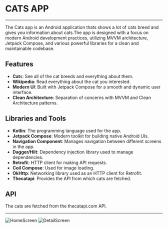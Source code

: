 # CATS APP
---------------------
The Cats app is an Android application thats shows a lot of cats breed and gives you information about cats.The app is designed with a focus on modern Android development practices, utilizing MVVM architecture, Jetpack Compose, and various powerful libraries for a clean and maintainable codebase.

**Features**
---------------------
- **Cat**s: See all of the cat breeds and everything about them.
- **Wikipedia**: Read everything about the cat you interested.
- **Modern UI**: Built with Jetpack Compose for a smooth and dynamic user interface.
- **Clean Architecture**: Separation of concerns with MVVM and Clean Architecture patterns.

**Libraries and Tools**
---------------------
- **Kotlin**: The programming language used for the app.
- **Jetpack Compose**: Modern toolkit for building native Android UIs.
- **Navigation Component**: Manages navigation between different screens in the app.
- **Dagger/Hilt**: Dependency injection library used to manage dependencies.
- **Retrofi**t: HTTP client for making API requests.
- **Coil Compose**: Used for image loading.
- **OkHttp**: Networking library used as an HTTP client for Retrofit.
- **Thecatapi**: Provides the API from which cats are fetched.

**API**
---------------------
The cats are fetched from the thecatapi.com API. 

-----------------------------------------------------------------------------------------


![HomeScreen](https://github.com/user-attachments/assets/fec8ce0b-9421-4723-8e55-62a1c3c4a0d2)
![DetailScreen](https://github.com/user-attachments/assets/2a75cbcf-1c40-454c-9100-a6c52df4ec27)
